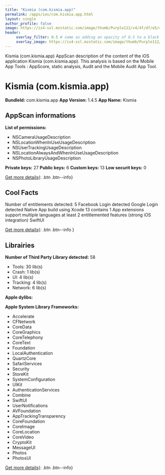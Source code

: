 ```yaml
---
title: "Kismia (com.kismia.app)"
permalink: /apps/ios/com.kismia.app.html
layout: single
author_profile: false
image: https://is4-ssl.mzstatic.com/image/thumb/Purple112/v4/4f/df/e5/4fdfe5f2-a50c-b8f8-b48b-1dd37409b0cd/AppIcon-1x_U007emarketing-0-7-0-85-220.png/512x512bb.jpg
header: 
     overlay_filter: 0.5 # same as adding an opacity of 0.5 to a black background
     overlay_image: https://is4-ssl.mzstatic.com/image/thumb/Purple112/v4/4f/df/e5/4fdfe5f2-a50c-b8f8-b48b-1dd37409b0cd/AppIcon-1x_U007emarketing-0-7-0-85-220.png/512x512bb.jpg
---
```

Kismia (com.kismia.app) AppScan description of the content of the iOS application Kismia (com.kismia.app). This analysis is based on the Mobile App Tools : AppScore, static analysis, Audit and the Mobile Audit App Tool.

# Kismia (com.kismia.app)

**BundleId:** com.kismia.app
**App Version:** 1.4.5
**App Name:** Kismia


## AppScan informations 

**List of permissions:** 
- NSCameraUsageDescription
- NSLocationWhenInUseUsageDescription
- NSUserTrackingUsageDescription
- NSLocationAlwaysAndWhenInUseUsageDescription
- NSPhotoLibraryUsageDescription
  
  
**Private keys:** 27
**Public keys:** 6
**Custom keys:** 13
**Low securit keys:** 0
  
[Get more details](/pricing.html){: .btn .btn--info}

## Cool Facts

Number of entitlements detected: 5
Facebook Login detected
Google Login detected
Native App
build using Xcode 13
contains 1 App extensions
support multiple languages
at least 2 entitlemented features (strong iOS integration)
SwiftUI
  
[Get more details](/pricing.html){: .btn .btn--info }

## Librairies 
**Number of Third Party Library detected:** 58
- Tools: 30 lib(s)
- Crash: 1 lib(s)
- UI: 4 lib(s)
- Tracking: 4 lib(s)
- Network: 6 lib(s)


**Apple dylibs:**


**Apple System Library Frameworks:**
- Accelerate
- CFNetwork
- CoreData
- CoreGraphics
- CoreTelephony
- CoreText
- Foundation
- LocalAuthentication
- QuartzCore
- SafariServices
- Security
- StoreKit
- SystemConfiguration
- UIKit
- AuthenticationServices
- Combine
- SwiftUI
- UserNotifications
- AVFoundation
- AppTrackingTransparency
- CoreFoundation
- CoreImage
- CoreLocation
- CoreVideo
- CryptoKit
- MessageUI
- Photos
- PhotosUI


  
[Get more details](/pricing.html){: .btn .btn--info}

